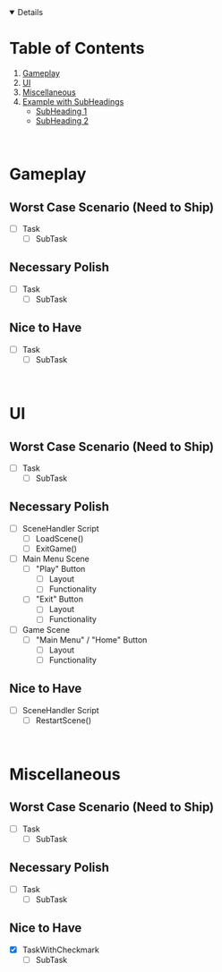 <!-- TABLE OF CONTENTS -->
<details open="open">
  <h1>Table of Contents</h1>
  <ol>
    <li>
      <a href="#gameplay">Gameplay</a>
    </li>
    <li>
      <a href="#ui">UI</a>
    </li>
    <li>
      <a href="#miscellaneous">Miscellaneous</a>
    </li>
    <li>
      <a href="#example">Example with SubHeadings</a>
      <ul>
        <li><a href="#subheading1">SubHeading 1</a></li>
        <li><a href="#subheading2">SubHeading 2</a></li>
      </ul>
    </li>
  </ol>
</details>
<br />


# Gameplay

## Worst Case Scenario (Need to Ship)
- [ ] Task
  - [ ] SubTask

## Necessary Polish
- [ ] Task
  - [ ] SubTask

## Nice to Have
- [ ] Task
  - [ ] SubTask

<br />



# UI

## Worst Case Scenario (Need to Ship)
- [ ] Task
  - [ ] SubTask

## Necessary Polish
- [ ] SceneHandler Script
  - [ ] LoadScene()
  - [ ] ExitGame()
- [ ] Main Menu Scene
  - [ ] "Play" Button
    - [ ] Layout
    - [ ] Functionality
  - [ ] "Exit" Button
    - [ ] Layout
    - [ ] Functionality
- [ ] Game Scene
  - [ ] "Main Menu" / "Home" Button
    - [ ] Layout
    - [ ] Functionality

## Nice to Have
- [ ] SceneHandler Script
  - [ ] RestartScene()

<br />



# Miscellaneous

## Worst Case Scenario (Need to Ship)
- [ ] Task
  - [ ] SubTask

## Necessary Polish
- [ ] Task
  - [ ] SubTask

## Nice to Have
- [x] TaskWithCheckmark
  - [ ] SubTask
